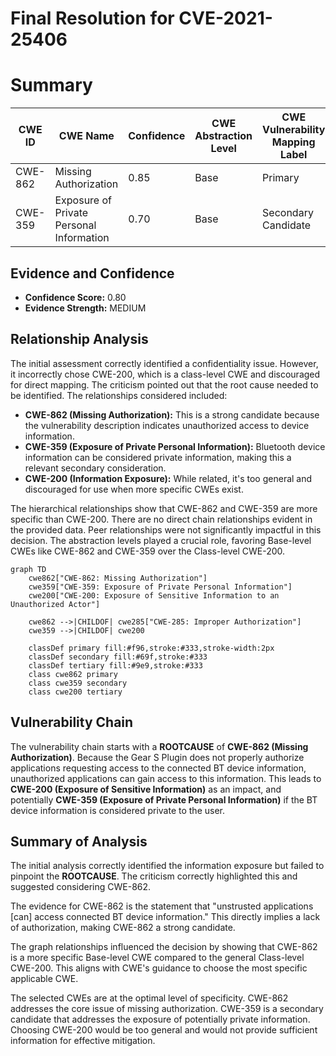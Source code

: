 # Final Resolution for CVE-2021-25406

# Summary
| CWE ID | CWE Name | Confidence | CWE Abstraction Level | CWE Vulnerability Mapping Label | CWE-Vulnerability Mapping Notes |
|---|---|---|---|---|---|
| CWE-862 | Missing Authorization | 0.85 | Base | Primary | Allowed |
| CWE-359 | Exposure of Private Personal Information | 0.70 | Base | Secondary Candidate | Allowed |

## Evidence and Confidence

*   **Confidence Score:** 0.80
*   **Evidence Strength:** MEDIUM

## Relationship Analysis
The initial assessment correctly identified a confidentiality issue. However, it incorrectly chose CWE-200, which is a class-level CWE and discouraged for direct mapping. The criticism pointed out that the root cause needed to be identified. The relationships considered included:

*   **CWE-862 (Missing Authorization):** This is a strong candidate because the vulnerability description indicates unauthorized access to device information.
*   **CWE-359 (Exposure of Private Personal Information):** Bluetooth device information can be considered private information, making this a relevant secondary consideration.
*   **CWE-200 (Information Exposure):** While related, it's too general and discouraged for use when more specific CWEs exist.

The hierarchical relationships show that CWE-862 and CWE-359 are more specific than CWE-200. There are no direct chain relationships evident in the provided data. Peer relationships were not significantly impactful in this decision. The abstraction levels played a crucial role, favoring Base-level CWEs like CWE-862 and CWE-359 over the Class-level CWE-200.

```mermaid
graph TD
    cwe862["CWE-862: Missing Authorization"]
    cwe359["CWE-359: Exposure of Private Personal Information"]
    cwe200["CWE-200: Exposure of Sensitive Information to an Unauthorized Actor"]

    cwe862 -->|CHILDOF| cwe285["CWE-285: Improper Authorization"]
    cwe359 -->|CHILDOF| cwe200
    
    classDef primary fill:#f96,stroke:#333,stroke-width:2px
    classDef secondary fill:#69f,stroke:#333
    classDef tertiary fill:#9e9,stroke:#333
    class cwe862 primary
    class cwe359 secondary
    class cwe200 tertiary
```

## Vulnerability Chain
The vulnerability chain starts with a **ROOTCAUSE** of **CWE-862 (Missing Authorization)**. Because the Gear S Plugin does not properly authorize applications requesting access to the connected BT device information, unauthorized applications can gain access to this information. This leads to **CWE-200 (Exposure of Sensitive Information)** as an impact, and potentially **CWE-359 (Exposure of Private Personal Information)** if the BT device information is considered private to the user.

## Summary of Analysis
The initial analysis correctly identified the information exposure but failed to pinpoint the **ROOTCAUSE**. The criticism correctly highlighted this and suggested considering CWE-862.

The evidence for CWE-862 is the statement that "unstrusted applications [can] access connected BT device information." This directly implies a lack of authorization, making CWE-862 a strong candidate.

The graph relationships influenced the decision by showing that CWE-862 is a more specific Base-level CWE compared to the general Class-level CWE-200. This aligns with CWE's guidance to choose the most specific applicable CWE.

The selected CWEs are at the optimal level of specificity. CWE-862 addresses the core issue of missing authorization. CWE-359 is a secondary candidate that addresses the exposure of potentially private information. Choosing CWE-200 would be too general and would not provide sufficient information for effective mitigation.